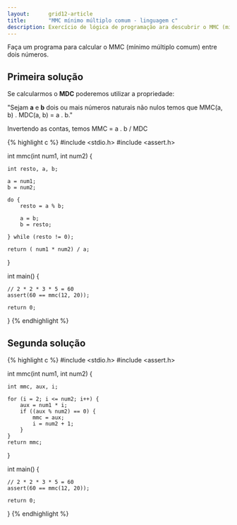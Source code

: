 ```yaml
---
layout:      grid12-article
title:       "MMC mínimo múltiplo comum - linguagem c"
description: Exercício de lógica de programação ara descubrir o MMC (mínimo múltiplo comum).
---
```


Faça um programa para calcular o MMC (mínimo múltiplo comum) entre dois números.

Primeira solução
---

Se calcularmos o __MDC__ poderemos utilizar a propriedade:

"Sejam __a__ e __b__ dois ou mais números naturais não nulos temos que MMC(a, b) . MDC(a, b) = a . b."

Invertendo as contas, temos MMC = a . b / MDC


{% highlight c %}
#include <stdio.h>
#include <assert.h>

int mmc(int num1, int num2) {

    int resto, a, b;

    a = num1;
    b = num2;

    do {
        resto = a % b;

        a = b;
        b = resto;

    } while (resto != 0);

    return ( num1 * num2) / a;
}

int main() {

    // 2 * 2 * 3 * 5 = 60
    assert(60 == mmc(12, 20));

    return 0;
}
{% endhighlight %}




Segunda solução
---

{% highlight c %}
#include <stdio.h>
#include <assert.h>

int mmc(int num1, int num2) {

    int mmc, aux, i;

    for (i = 2; i <= num2; i++) {
        aux = num1 * i;
        if ((aux % num2) == 0) {
            mmc = aux;
            i = num2 + 1;
        }
    }
    return mmc;
}

int main() {

    // 2 * 2 * 3 * 5 = 60
    assert(60 == mmc(12, 20));

    return 0;
}
{% endhighlight %}